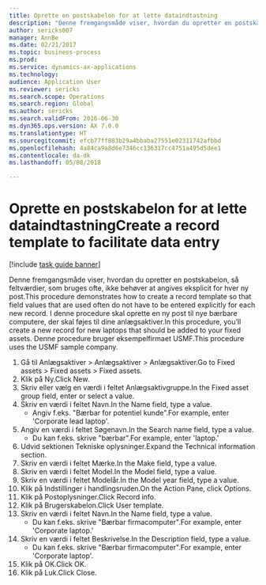 ```yaml
--- 
title: Oprette en postskabelon for at lette dataindtastning
description: "Denne fremgangsmåde viser, hvordan du opretter en postskabelon, så feltværdier, som bruges ofte, ikke behøver at angives eksplicit for hver ny post."
author: sericks007
manager: AnnBe
ms.date: 02/21/2017
ms.topic: business-process
ms.prod: 
ms.service: dynamics-ax-applications
ms.technology: 
audience: Application User
ms.reviewer: sericks
ms.search.scope: Operations
ms.search.region: Global
ms.author: sericks
ms.search.validFrom: 2016-06-30
ms.dyn365.ops.version: AX 7.0.0
ms.translationtype: HT
ms.sourcegitcommit: efcb77ff883b29a4bbaba27551e02311742afbbd
ms.openlocfilehash: 4a84ca9a8d6e7346cc136317cc4751a495d5dee1
ms.contentlocale: da-dk
ms.lasthandoff: 05/08/2018

---
```

# <a name="create-a-record-template-to-facilitate-data-entry"></a><span data-ttu-id="9d181-103">Oprette en postskabelon for at lette dataindtastning</span><span class="sxs-lookup"><span data-stu-id="9d181-103">Create a record template to facilitate data entry</span></span>

[!include [task guide banner](../../includes/task-guide-banner.md)]

<span data-ttu-id="9d181-104">Denne fremgangsmåde viser, hvordan du opretter en postskabelon, så feltværdier, som bruges ofte, ikke behøver at angives eksplicit for hver ny post.</span><span class="sxs-lookup"><span data-stu-id="9d181-104">This procedure demonstrates how to create a record template so that field values that are used often do not have to be entered explicitly for each new record.</span></span> <span data-ttu-id="9d181-105">I denne procedure skal oprette en ny post til nye bærbare computere, der skal føjes til dine anlægsaktiver.</span><span class="sxs-lookup"><span data-stu-id="9d181-105">In this procedure, you’ll create a new record for new laptops that should be added to your fixed assets.</span></span> <span data-ttu-id="9d181-106">Denne procedure bruger eksempelfirmaet USMF.</span><span class="sxs-lookup"><span data-stu-id="9d181-106">This procedure uses the USMF sample company.</span></span>

1. <span data-ttu-id="9d181-107">Gå til Anlægsaktiver > Anlægsaktiver > Anlægsaktiver.</span><span class="sxs-lookup"><span data-stu-id="9d181-107">Go to Fixed assets > Fixed assets > Fixed assets.</span></span>
2. <span data-ttu-id="9d181-108">Klik på Ny.</span><span class="sxs-lookup"><span data-stu-id="9d181-108">Click New.</span></span>
3. <span data-ttu-id="9d181-109">Skriv eller vælg en værdi i feltet Anlægsaktivgruppe.</span><span class="sxs-lookup"><span data-stu-id="9d181-109">In the Fixed asset group field, enter or select a value.</span></span>
4. <span data-ttu-id="9d181-110">Skriv en værdi i feltet Navn.</span><span class="sxs-lookup"><span data-stu-id="9d181-110">In the Name field, type a value.</span></span>
    * <span data-ttu-id="9d181-111">Angiv f.eks. "Bærbar for potentiel kunde".</span><span class="sxs-lookup"><span data-stu-id="9d181-111">For example, enter 'Corporate lead laptop'.</span></span>  
5. <span data-ttu-id="9d181-112">Angiv en værdi i feltet Søgenavn.</span><span class="sxs-lookup"><span data-stu-id="9d181-112">In the Search name field, type a value.</span></span>
    * <span data-ttu-id="9d181-113">Du kan f.eks. skrive "bærbar".</span><span class="sxs-lookup"><span data-stu-id="9d181-113">For example, enter 'laptop.'</span></span>  
6. <span data-ttu-id="9d181-114">Udvid sektionen Tekniske oplysninger.</span><span class="sxs-lookup"><span data-stu-id="9d181-114">Expand the Technical information section.</span></span>
7. <span data-ttu-id="9d181-115">Skriv en værdi i feltet Mærke.</span><span class="sxs-lookup"><span data-stu-id="9d181-115">In the Make field, type a value.</span></span>
8. <span data-ttu-id="9d181-116">Skriv en værdi i feltet Model.</span><span class="sxs-lookup"><span data-stu-id="9d181-116">In the Model field, type a value.</span></span>
9. <span data-ttu-id="9d181-117">Skriv en værdi i feltet Modelår.</span><span class="sxs-lookup"><span data-stu-id="9d181-117">In the Model year field, type a value.</span></span>
10. <span data-ttu-id="9d181-118">Klik på Indstillinger i handlingsruden.</span><span class="sxs-lookup"><span data-stu-id="9d181-118">On the Action Pane, click Options.</span></span>
11. <span data-ttu-id="9d181-119">Klik på Postoplysninger.</span><span class="sxs-lookup"><span data-stu-id="9d181-119">Click Record info.</span></span>
12. <span data-ttu-id="9d181-120">Klik på Brugerskabelon.</span><span class="sxs-lookup"><span data-stu-id="9d181-120">Click User template.</span></span>
13. <span data-ttu-id="9d181-121">Skriv en værdi i feltet Navn.</span><span class="sxs-lookup"><span data-stu-id="9d181-121">In the Name field, type a value.</span></span>
    * <span data-ttu-id="9d181-122">Du kan f.eks. skrive "Bærbar firmacomputer".</span><span class="sxs-lookup"><span data-stu-id="9d181-122">For example, enter 'Corporate laptop.'</span></span>  
14. <span data-ttu-id="9d181-123">Skriv en værdi i feltet Beskrivelse.</span><span class="sxs-lookup"><span data-stu-id="9d181-123">In the Description field, type a value.</span></span>
    * <span data-ttu-id="9d181-124">Du kan f.eks. skrive "Bærbar firmacomputer".</span><span class="sxs-lookup"><span data-stu-id="9d181-124">For example, enter 'Corporate laptop'.</span></span>  
15. <span data-ttu-id="9d181-125">Klik på OK.</span><span class="sxs-lookup"><span data-stu-id="9d181-125">Click OK.</span></span>
16. <span data-ttu-id="9d181-126">Klik på Luk.</span><span class="sxs-lookup"><span data-stu-id="9d181-126">Click Close.</span></span>


